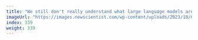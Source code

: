 ```yaml
---
title: "We still don't really understand what large language models are"
imageUrl: "https://images.newscientist.com/wp-content/uploads/2023/10/03105309/SEI_173874643.jpg?width=788"
index: 339
weight: 339
---
```

